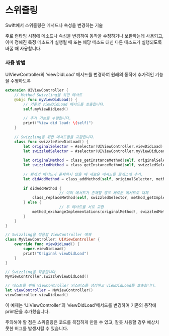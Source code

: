 # 스위즐링

Swift에서 스위즐링은 메서드나 속성을 변경하는 기술

주로 런타임 시점에 메소드나 속성을 변경하여 동작을 수정하거나 보완하는데 사용되고, 이미 정해진 특정 메소드가 실행될 때 또는 해당 메소드 대신 다른 매소드가 실행되도록 바꿀 때 사용합니다.

### 사용 방법

UIViewController의 ‘viewDidLoad’ 메서드를 변경하여 원래의 동작에 추가적인 기능을 수행하도록 

```swift
extension UIViewController {
    // Method Swizzling을 위한 메서드
    @objc func myViewDidLoad() {
        // 기존의 viewDidLoad 메서드를 호출합니다.
        self.myViewDidLoad()
        
        // 추가 기능을 수행합니다.
        print("View did load: \(self)")
    }
    
    // Swizzling을 위한 메서드들을 교환합니다.
    class func swizzleViewDidLoad() {
        let originalSelector = #selector(UIViewController.viewDidLoad)
        let swizzledSelector = #selector(UIViewController.myViewDidLoad)
        
        let originalMethod = class_getInstanceMethod(self, originalSelector)
        let swizzledMethod = class_getInstanceMethod(self, swizzledSelector)
        
        // 원래의 메서드가 존재하지 않을 때 새로운 메서드를 클래스에 추가,
        let didAddMethod = class_addMethod(self, originalSelector, method_getImplementation(swizzledMethod!), method_getTypeEncoding(swizzledMethod!))
        
        if didAddMethod {
						// 이미 메서드가 존재할 경우 새로운 메서드로 대체
            class_replaceMethod(self, swizzledSelector, method_getImplementation(originalMethod!), method_getTypeEncoding(originalMethod!))
        } else {
						// 두 메서드를 서로 교환
            method_exchangeImplementations(originalMethod!, swizzledMethod!)
        }
    }
}

// Swizzling을 적용할 ViewController 예제
class MyViewController: UIViewController {
    override func viewDidLoad() {
        super.viewDidLoad()
        print("Original viewDidLoad")
    }
}

// Swizzling을 적용합니다.
MyViewController.swizzleViewDidLoad()

// 테스트를 위해 ViewController 인스턴스를 생성하고 viewDidLoad를 호출합니다.
let viewController = MyViewController()
viewController.viewDidLoad()
```

이 예제는 ‘UIViewController’의 ‘viewDidLoad’메서드를 변경하여 기존의 동작에 print문을 추가했습니다.

주의해야 할 점은 스위즐링은 코드를 복잡하게 만들 수 있고, 잘못 사용할 경우 예상치 못한 버그를 발생시킬 수 있습니다.